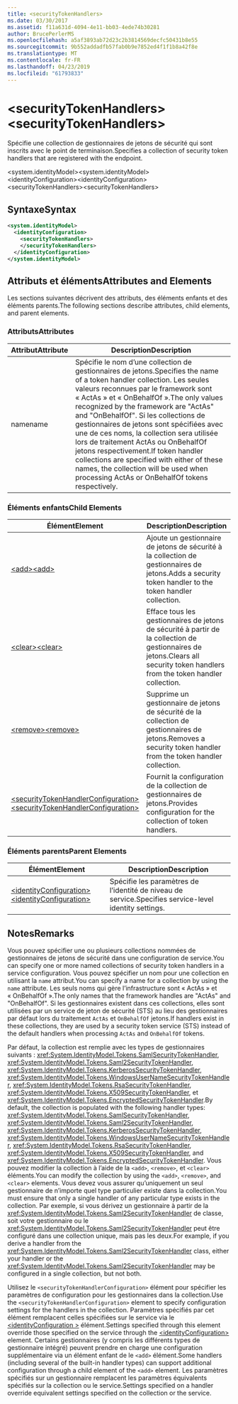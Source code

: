 ```yaml
---
title: <securityTokenHandlers>
ms.date: 03/30/2017
ms.assetid: f11a631d-4094-4e11-bb03-4ede74b30281
author: BrucePerlerMS
ms.openlocfilehash: a5af3893ab72d23c2b3814569decfc50431b8e55
ms.sourcegitcommit: 9b552addadfb57fab0b9e7852ed4f1f1b8a42f8e
ms.translationtype: MT
ms.contentlocale: fr-FR
ms.lasthandoff: 04/23/2019
ms.locfileid: "61793833"
---
```

# <a name="securitytokenhandlers"></a><span data-ttu-id="031e6-101">\<securityTokenHandlers></span><span class="sxs-lookup"><span data-stu-id="031e6-101">\<securityTokenHandlers></span></span>
<span data-ttu-id="031e6-102">Spécifie une collection de gestionnaires de jetons de sécurité qui sont inscrits avec le point de terminaison.</span><span class="sxs-lookup"><span data-stu-id="031e6-102">Specifies a collection of security token handlers that are registered with the endpoint.</span></span>  
  
 <span data-ttu-id="031e6-103">\<system.identityModel></span><span class="sxs-lookup"><span data-stu-id="031e6-103">\<system.identityModel></span></span>  
<span data-ttu-id="031e6-104">\<identityConfiguration></span><span class="sxs-lookup"><span data-stu-id="031e6-104">\<identityConfiguration></span></span>  
<span data-ttu-id="031e6-105">\<securityTokenHandlers></span><span class="sxs-lookup"><span data-stu-id="031e6-105">\<securityTokenHandlers></span></span>  
  
## <a name="syntax"></a><span data-ttu-id="031e6-106">Syntaxe</span><span class="sxs-lookup"><span data-stu-id="031e6-106">Syntax</span></span>  
  
```xml  
<system.identityModel>  
  <identityConfiguration>  
    <securityTokenHandlers>  
    </securityTokenHandlers>  
  </identityConfiguration>  
</system.identityModel>  
```  
  
## <a name="attributes-and-elements"></a><span data-ttu-id="031e6-107">Attributs et éléments</span><span class="sxs-lookup"><span data-stu-id="031e6-107">Attributes and Elements</span></span>  
 <span data-ttu-id="031e6-108">Les sections suivantes décrivent des attributs, des éléments enfants et des éléments parents.</span><span class="sxs-lookup"><span data-stu-id="031e6-108">The following sections describe attributes, child elements, and parent elements.</span></span>  
  
### <a name="attributes"></a><span data-ttu-id="031e6-109">Attributs</span><span class="sxs-lookup"><span data-stu-id="031e6-109">Attributes</span></span>  
  
|<span data-ttu-id="031e6-110">Attribut</span><span class="sxs-lookup"><span data-stu-id="031e6-110">Attribute</span></span>|<span data-ttu-id="031e6-111">Description</span><span class="sxs-lookup"><span data-stu-id="031e6-111">Description</span></span>|  
|---------------|-----------------|  
|<span data-ttu-id="031e6-112">name</span><span class="sxs-lookup"><span data-stu-id="031e6-112">name</span></span>|<span data-ttu-id="031e6-113">Spécifie le nom d’une collection de gestionnaires de jetons.</span><span class="sxs-lookup"><span data-stu-id="031e6-113">Specifies the name of a token handler collection.</span></span> <span data-ttu-id="031e6-114">Les seules valeurs reconnues par le framework sont « ActAs » et « OnBehalfOf ».</span><span class="sxs-lookup"><span data-stu-id="031e6-114">The only values recognized by the framework are "ActAs" and "OnBehalfOf".</span></span> <span data-ttu-id="031e6-115">Si les collections de gestionnaires de jetons sont spécifiées avec une de ces noms, la collection sera utilisée lors de traitement ActAs ou OnBehalfOf jetons respectivement.</span><span class="sxs-lookup"><span data-stu-id="031e6-115">If token handler collections are specified with either of these names, the collection will be used when processing ActAs or OnBehalfOf tokens respectively.</span></span>|  
  
### <a name="child-elements"></a><span data-ttu-id="031e6-116">Éléments enfants</span><span class="sxs-lookup"><span data-stu-id="031e6-116">Child Elements</span></span>  
  
|<span data-ttu-id="031e6-117">Élément</span><span class="sxs-lookup"><span data-stu-id="031e6-117">Element</span></span>|<span data-ttu-id="031e6-118">Description</span><span class="sxs-lookup"><span data-stu-id="031e6-118">Description</span></span>|  
|-------------|-----------------|  
|[<span data-ttu-id="031e6-119">\<add></span><span class="sxs-lookup"><span data-stu-id="031e6-119">\<add></span></span>](../../../../../docs/framework/configure-apps/file-schema/windows-identity-foundation/add.md)|<span data-ttu-id="031e6-120">Ajoute un gestionnaire de jetons de sécurité à la collection de gestionnaires de jetons.</span><span class="sxs-lookup"><span data-stu-id="031e6-120">Adds a security token handler to the token handler collection.</span></span>|  
|[<span data-ttu-id="031e6-121">\<clear></span><span class="sxs-lookup"><span data-stu-id="031e6-121">\<clear></span></span>](../../../../../docs/framework/configure-apps/file-schema/windows-identity-foundation/clear.md)|<span data-ttu-id="031e6-122">Efface tous les gestionnaires de jetons de sécurité à partir de la collection de gestionnaires de jetons.</span><span class="sxs-lookup"><span data-stu-id="031e6-122">Clears all security token handlers from the token handler collection.</span></span>|  
|[<span data-ttu-id="031e6-123">\<remove></span><span class="sxs-lookup"><span data-stu-id="031e6-123">\<remove></span></span>](../../../../../docs/framework/configure-apps/file-schema/windows-identity-foundation/remove.md)|<span data-ttu-id="031e6-124">Supprime un gestionnaire de jetons de sécurité de la collection de gestionnaires de jetons.</span><span class="sxs-lookup"><span data-stu-id="031e6-124">Removes a security token handler from the token handler collection.</span></span>|  
|[<span data-ttu-id="031e6-125">\<securityTokenHandlerConfiguration></span><span class="sxs-lookup"><span data-stu-id="031e6-125">\<securityTokenHandlerConfiguration></span></span>](../../../../../docs/framework/configure-apps/file-schema/windows-identity-foundation/securitytokenhandlerconfiguration.md)|<span data-ttu-id="031e6-126">Fournit la configuration de la collection de gestionnaires de jetons.</span><span class="sxs-lookup"><span data-stu-id="031e6-126">Provides configuration for the collection of token handlers.</span></span>|  
  
### <a name="parent-elements"></a><span data-ttu-id="031e6-127">Éléments parents</span><span class="sxs-lookup"><span data-stu-id="031e6-127">Parent Elements</span></span>  
  
|<span data-ttu-id="031e6-128">Élément</span><span class="sxs-lookup"><span data-stu-id="031e6-128">Element</span></span>|<span data-ttu-id="031e6-129">Description</span><span class="sxs-lookup"><span data-stu-id="031e6-129">Description</span></span>|  
|-------------|-----------------|  
|[<span data-ttu-id="031e6-130">\<identityConfiguration></span><span class="sxs-lookup"><span data-stu-id="031e6-130">\<identityConfiguration></span></span>](../../../../../docs/framework/configure-apps/file-schema/windows-identity-foundation/identityconfiguration.md)|<span data-ttu-id="031e6-131">Spécifie les paramètres de l’identité de niveau de service.</span><span class="sxs-lookup"><span data-stu-id="031e6-131">Specifies service-level identity settings.</span></span>|  
  
## <a name="remarks"></a><span data-ttu-id="031e6-132">Notes</span><span class="sxs-lookup"><span data-stu-id="031e6-132">Remarks</span></span>  
 <span data-ttu-id="031e6-133">Vous pouvez spécifier une ou plusieurs collections nommées de gestionnaires de jetons de sécurité dans une configuration de service.</span><span class="sxs-lookup"><span data-stu-id="031e6-133">You can specify one or more named collections of security token handlers in a service configuration.</span></span> <span data-ttu-id="031e6-134">Vous pouvez spécifier un nom pour une collection en utilisant la `name` attribut.</span><span class="sxs-lookup"><span data-stu-id="031e6-134">You can specify a name for a collection by using the `name` attribute.</span></span> <span data-ttu-id="031e6-135">Les seuls noms qui gère l’infrastructure sont « ActAs » et « OnBehalfOf ».</span><span class="sxs-lookup"><span data-stu-id="031e6-135">The only names that the framework handles are "ActAs" and "OnBehalfOf".</span></span> <span data-ttu-id="031e6-136">Si les gestionnaires existent dans ces collections, elles sont utilisées par un service de jeton de sécurité (STS) au lieu des gestionnaires par défaut lors du traitement `ActAs` et `OnBehalfOf` jetons.</span><span class="sxs-lookup"><span data-stu-id="031e6-136">If handlers exist in these collections, they are used by a security token service (STS) instead of the default handlers when processing `ActAs` and `OnBehalfOf` tokens.</span></span>  
  
 <span data-ttu-id="031e6-137">Par défaut, la collection est remplie avec les types de gestionnaires suivants : <xref:System.IdentityModel.Tokens.SamlSecurityTokenHandler>, <xref:System.IdentityModel.Tokens.Saml2SecurityTokenHandler>, <xref:System.IdentityModel.Tokens.KerberosSecurityTokenHandler>, <xref:System.IdentityModel.Tokens.WindowsUserNameSecurityTokenHandler>, <xref:System.IdentityModel.Tokens.RsaSecurityTokenHandler>, <xref:System.IdentityModel.Tokens.X509SecurityTokenHandler>, et <xref:System.IdentityModel.Tokens.EncryptedSecurityTokenHandler>.</span><span class="sxs-lookup"><span data-stu-id="031e6-137">By default, the collection is populated with the following handler types: <xref:System.IdentityModel.Tokens.SamlSecurityTokenHandler>, <xref:System.IdentityModel.Tokens.Saml2SecurityTokenHandler>, <xref:System.IdentityModel.Tokens.KerberosSecurityTokenHandler>, <xref:System.IdentityModel.Tokens.WindowsUserNameSecurityTokenHandler>, <xref:System.IdentityModel.Tokens.RsaSecurityTokenHandler>, <xref:System.IdentityModel.Tokens.X509SecurityTokenHandler>, and <xref:System.IdentityModel.Tokens.EncryptedSecurityTokenHandler>.</span></span> <span data-ttu-id="031e6-138">Vous pouvez modifier la collection à l’aide de la `<add>`, `<remove>`, et `<clear>` éléments.</span><span class="sxs-lookup"><span data-stu-id="031e6-138">You can modify the collection by using the `<add>`, `<remove>`, and `<clear>` elements.</span></span> <span data-ttu-id="031e6-139">Vous devez vous assurer qu’uniquement un seul gestionnaire de n’importe quel type particulier existe dans la collection.</span><span class="sxs-lookup"><span data-stu-id="031e6-139">You must ensure that only a single handler of any particular type exists in the collection.</span></span> <span data-ttu-id="031e6-140">Par exemple, si vous dérivez un gestionnaire à partir de la <xref:System.IdentityModel.Tokens.Saml2SecurityTokenHandler> de classe, soit votre gestionnaire ou le <xref:System.IdentityModel.Tokens.Saml2SecurityTokenHandler> peut être configuré dans une collection unique, mais pas les deux.</span><span class="sxs-lookup"><span data-stu-id="031e6-140">For example, if you derive a handler from the <xref:System.IdentityModel.Tokens.Saml2SecurityTokenHandler> class, either your handler or the <xref:System.IdentityModel.Tokens.Saml2SecurityTokenHandler> may be configured in a single collection, but not both.</span></span>  
  
 <span data-ttu-id="031e6-141">Utilisez le `<securityTokenHandlerConfiguration>` élément pour spécifier les paramètres de configuration pour les gestionnaires dans la collection.</span><span class="sxs-lookup"><span data-stu-id="031e6-141">Use the `<securityTokenHandlerConfiguration>` element to specify configuration settings for the handlers in the collection.</span></span> <span data-ttu-id="031e6-142">Paramètres spécifiés par cet élément remplacent celles spécifiées sur le service via le [ \<identityConfiguration >](../../../../../docs/framework/configure-apps/file-schema/windows-identity-foundation/identityconfiguration.md) élément.</span><span class="sxs-lookup"><span data-stu-id="031e6-142">Settings specified through this element override those specified on the service through the [\<identityConfiguration>](../../../../../docs/framework/configure-apps/file-schema/windows-identity-foundation/identityconfiguration.md) element.</span></span> <span data-ttu-id="031e6-143">Certains gestionnaires (y compris les différents types de gestionnaire intégré) peuvent prendre en charge une configuration supplémentaire via un élément enfant de le `<add>` élément.</span><span class="sxs-lookup"><span data-stu-id="031e6-143">Some handlers (including several of the built-in handler types) can support additional configuration through a child element of the `<add>` element.</span></span> <span data-ttu-id="031e6-144">Les paramètres spécifiés sur un gestionnaire remplacent les paramètres équivalents spécifiés sur la collection ou le service.</span><span class="sxs-lookup"><span data-stu-id="031e6-144">Settings specified on a handler override equivalent settings specified on the collection or the service.</span></span>
